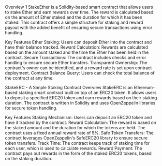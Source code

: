 Overview 1
StakeEther is a Solidity-based smart contract that allows users to stake Ether and earn rewards over time. The reward is calculated based on the amount of Ether staked and the duration for which it has been staked. This contract offers a simple structure for staking and reward payout with the added benefit of ensuring secure transactions using error handling.

Key Features
Ether Staking: Users can deposit Ether into the contract and have their balance tracked.
Reward Calculation: Rewards are calculated based on the amount staked and the time the Ether has been held in the contract.
Secure Transactions: The contract includes checks and error handling to ensure secure Ether transfers.
Transparent Ownership: The contract's owner can be identified, and a reward rate is set upon contract deployment.
Contract Balance Query: Users can check the total balance of the contract at any time.

StakeERC - A Simple Staking Contract
Overview
StakeERC is an Ethereum-based staking smart contract built on top of an ERC20 token. It allows users to deposit a specified ERC20 token and earn rewards based on their staking duration. The contract is written in Solidity and uses OpenZeppelin libraries for secure token handling.

Key Features
Staking Mechanism: Users can deposit an ERC20 token and have it tracked by the contract.
Reward Calculation: The reward is based on the staked amount and the duration for which the tokens are held. The contract uses a fixed annual reward rate of 5%.
Safe Token Transfers: The contract leverages OpenZeppelin's SafeERC20 library to ensure secure token transfers.
Track Time: The contract keeps track of staking time for each user, which is used to calculate rewards.
Reward Payment: The contract pays out rewards in the form of the staked ERC20 tokens, based on the staking duration.
